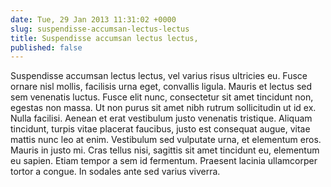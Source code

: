 ```yaml
---
date: Tue, 29 Jan 2013 11:31:02 +0000
slug: suspendisse-accumsan-lectus-lectus
title: Suspendisse accumsan lectus lectus,
published: false
---
```

Suspendisse accumsan lectus lectus, vel varius risus ultricies eu. Fusce ornare nisl mollis, facilisis urna eget, convallis ligula. Mauris et lectus sed sem venenatis luctus. Fusce elit nunc, consectetur sit amet tincidunt non, egestas non massa. Ut non purus sit amet nibh rutrum sollicitudin ut id ex. Nulla facilisi. Aenean et erat vestibulum justo venenatis tristique. Aliquam tincidunt, turpis vitae placerat faucibus, justo est consequat augue, vitae mattis nunc leo at enim. Vestibulum sed vulputate urna, et elementum eros. Mauris in justo mi. Cras tellus nisi, sagittis sit amet tincidunt eu, elementum eu sapien. Etiam tempor a sem id fermentum. Praesent lacinia ullamcorper tortor a congue. In sodales ante sed varius viverra.
